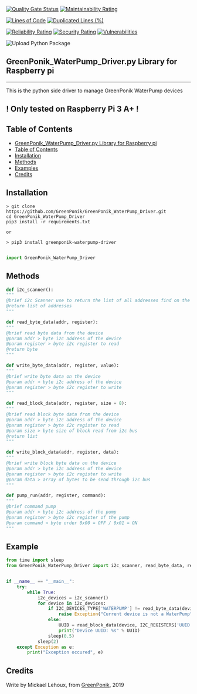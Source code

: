 [![Quality Gate Status](https://sonarcloud.io/api/project_badges/measure?project=GreenPonik_GreenPonik_WaterPump_Driver&metric=alert_status)](https://sonarcloud.io/dashboard?id=GreenPonik_GreenPonik_WaterPump_Driver)
[![Maintainability Rating](https://sonarcloud.io/api/project_badges/measure?project=GreenPonik_GreenPonik_WaterPump_Driver&metric=sqale_rating)](https://sonarcloud.io/dashboard?id=GreenPonik_GreenPonik_WaterPump_Driver)

[![Lines of Code](https://sonarcloud.io/api/project_badges/measure?project=GreenPonik_GreenPonik_WaterPump_Driver&metric=ncloc)](https://sonarcloud.io/dashboard?id=GreenPonik_GreenPonik_WaterPump_Driver)
[![Duplicated Lines (%)](https://sonarcloud.io/api/project_badges/measure?project=GreenPonik_GreenPonik_WaterPump_Driver&metric=duplicated_lines_density)](https://sonarcloud.io/dashboard?id=GreenPonik_GreenPonik_WaterPump_Driver)

[![Reliability Rating](https://sonarcloud.io/api/project_badges/measure?project=GreenPonik_GreenPonik_WaterPump_Driver&metric=reliability_rating)](https://sonarcloud.io/dashboard?id=GreenPonik_GreenPonik_WaterPump_Driver)
[![Security Rating](https://sonarcloud.io/api/project_badges/measure?project=GreenPonik_GreenPonik_WaterPump_Driver&metric=security_rating)](https://sonarcloud.io/dashboard?id=GreenPonik_GreenPonik_WaterPump_Driver)
[![Vulnerabilities](https://sonarcloud.io/api/project_badges/measure?project=GreenPonik_GreenPonik_WaterPump_Driver&metric=vulnerabilities)](https://sonarcloud.io/dashboard?id=GreenPonik_GreenPonik_WaterPump_Driver)


![Upload Python Package](https://github.com/GreenPonik/GreenPonik_WaterPump_Driver/workflows/Upload%20Python%20Package/badge.svg?event=release)
<!-- [![Documentation](https://github.com/GreenPonik/GreenPonik_WaterPump_Driver/blob/master/assets/doxygen_badge.svg)](https://github.com/GreenPonik/GreenPonik_WaterPump_Driver/html/index.html) -->

## GreenPonik_WaterPump_Driver.py Library for Raspberry pi
---------------------------------------------------------
This is the python side driver to manage GreenPonik WaterPump devices

## ! Only tested on Raspberry Pi 3 A+ !<br>

## Table of Contents

- [GreenPonik_WaterPump_Driver.py Library for Raspberry pi](#GreenPonikWaterPumpDriverpy-library-for-raspberry-pi)
- [Table of Contents](#table-of-contents)
- [Installation](#installation)
- [Methods](#methods)
- [Examples](#examples)
- [Credits](#credits)


## Installation
```shell
> git clone https://github.com/GreenPonik/GreenPonik_WaterPump_Driver.git
cd GreenPonik_WaterPump_Driver
pip3 install -r requirements.txt

or 

> pip3 install greenponik-waterpump-driver
```
```Python

import GreenPonik_WaterPump_Driver

```

## Methods

```python
def i2c_scanner():
"""
@brief i2c Scanner use to return the list of all addresses find on the i2c bus
@return list of addresses
"""

def read_byte_data(addr, register):
"""
@brief read byte data from the device
@param addr > byte i2c address of the device
@param register > byte i2c register to read
@return byte
"""

def write_byte_data(addr, register, value):
"""
@brief write byte data on the device
@param addr > byte i2c address of the device
@param register > byte i2c register to write
"""

def read_block_data(addr, register, size = 8):
"""
@brief read block byte data from the device
@param addr > byte i2c address of the device
@param register > byte i2c register to read
@param size > byte size of block read from i2c bus
@return list
"""

def write_block_data(addr, register, data):
"""
@brief write block byte data on the device
@param addr > byte i2c address of the device
@param register > byte i2c register to write
@param data > array of bytes to be send through i2c bus 
"""

def pump_run(addr, register, command):
"""
@brief command pump
@param addr > byte i2c address of the pump
@param register > byte i2c register of the pump
@param command > byte order 0x00 = OFF / 0x01 = ON
"""

```

## Example
```Python
from time import sleep
from GreenPonik_WaterPump_Driver import i2c_scanner, read_byte_data, read_block_data


if __name__ == "__main__":
    try:
        while True:
            i2c_devices = i2c_scanner()
            for device in i2c_devices:
                if I2C_DEVICES_TYPE['WATERPUMP'] != read_byte_data(device, I2C_REGISTERS['TYPE']:
                    raise Exception("Current device is not a WaterPump")
                else:
                    UUID = read_block_data(device, I2C_REGISTERS['UUID'])
                    print("Device UUID: %s" % UUID)
                sleep(0.5)
            sleep(2)
    except Exception as e:
        print("Exception occured", e)
```

## Credits
Write by Mickael Lehoux, from [GreenPonik](https://www.greenponik.com), 2019